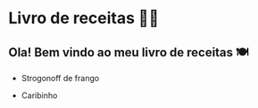 # Livro de receitas :woman_cook:



## Ola! Bem vindo ao meu livro de receitas :plate_with_cutlery:

- Strogonoff de frango

- Caribinho

